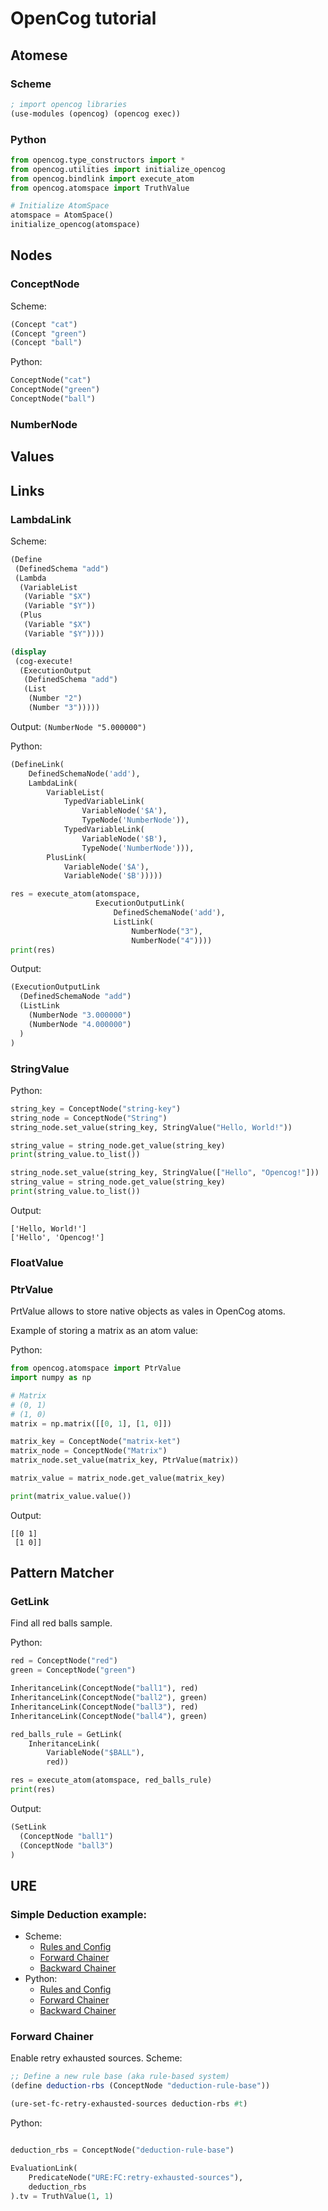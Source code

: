# OpenCog tutorial


## Atomese

### Scheme

```scheme
; import opencog libraries
(use-modules (opencog) (opencog exec))

```

### Python

```python
from opencog.type_constructors import *
from opencog.utilities import initialize_opencog
from opencog.bindlink import execute_atom
from opencog.atomspace import TruthValue

# Initialize AtomSpace
atomspace = AtomSpace()
initialize_opencog(atomspace)
```

## Nodes

### ConceptNode

Scheme:
```scheme
(Concept "cat")
(Concept "green")
(Concept "ball")
```

Python:
```python
ConceptNode("cat")
ConceptNode("green")
ConceptNode("ball")
```

### NumberNode


## Values

## Links

### LambdaLink

Scheme:
```scheme
(Define
 (DefinedSchema "add")
 (Lambda
  (VariableList
   (Variable "$X")
   (Variable "$Y"))
  (Plus
   (Variable "$X")
   (Variable "$Y"))))

(display
 (cog-execute!
  (ExecutionOutput
   (DefinedSchema "add")
   (List
    (Number "2")
    (Number "3")))))
```
Output: ```(NumberNode "5.000000")```

Python:
```python
(DefineLink(
    DefinedSchemaNode('add'),
    LambdaLink(
        VariableList(
            TypedVariableLink(
                VariableNode('$A'),
                TypeNode('NumberNode')),
            TypedVariableLink(
                VariableNode('$B'),
                TypeNode('NumberNode'))),
        PlusLink(
            VariableNode('$A'),
            VariableNode('$B')))))

res = execute_atom(atomspace,
                   ExecutionOutputLink(
                       DefinedSchemaNode('add'),
                       ListLink(
                           NumberNode("3"),
                           NumberNode("4"))))
print(res)
```

Output:
```scheme
(ExecutionOutputLink
  (DefinedSchemaNode "add")
  (ListLink
    (NumberNode "3.000000")
    (NumberNode "4.000000")
  )
)
```

### StringValue

Python:
```python
string_key = ConceptNode("string-key")
string_node = ConceptNode("String")
string_node.set_value(string_key, StringValue("Hello, World!"))

string_value = string_node.get_value(string_key)
print(string_value.to_list())

string_node.set_value(string_key, StringValue(["Hello", "Opencog!"]))
string_value = string_node.get_value(string_key)
print(string_value.to_list())
```
Output:
```text
['Hello, World!']
['Hello', 'Opencog!']
```


### FloatValue

### PtrValue

PrtValue allows to store native objects as vales in OpenCog atoms.

Example of storing a matrix as an atom value:

Python:
```python
from opencog.atomspace import PtrValue
import numpy as np

# Matrix
# (0, 1)
# (1, 0)
matrix = np.matrix([[0, 1], [1, 0]])

matrix_key = ConceptNode("matrix-ket")
matrix_node = ConceptNode("Matrix")
matrix_node.set_value(matrix_key, PtrValue(matrix))

matrix_value = matrix_node.get_value(matrix_key)

print(matrix_value.value())
```

Output:
```text
[[0 1]
 [1 0]]
```


## Pattern Matcher


### GetLink

Find all red balls sample.

Python:
```python
red = ConceptNode("red")
green = ConceptNode("green")

InheritanceLink(ConceptNode("ball1"), red)
InheritanceLink(ConceptNode("ball2"), green)
InheritanceLink(ConceptNode("ball3"), red)
InheritanceLink(ConceptNode("ball4"), green)

red_balls_rule = GetLink(
    InheritanceLink(
        VariableNode("$BALL"),
        red))

res = execute_atom(atomspace, red_balls_rule)
print(res)
```
Output:
```scheme
(SetLink
  (ConceptNode "ball1")
  (ConceptNode "ball3")
)
```

## URE

### Simple Deduction example:

* Scheme:
  * [Rules and Config](samples/ure/scheme/sample-deduction.scm)
  * [Forward Chainer](samples/ure/scheme/sample-fc-deduction.scm)
  * [Backward Chainer](samples/ure/scheme/sample-fc-deduction.scm)
* Python:
  * [Rules and Config](samples/ure/python/sample_deduction.py)
  * [Forward Chainer](samples/ure/python/sample_fc_deduction.py)
  * [Backward Chainer](samples/ure/python/sample_bc_deduction.py)


### Forward Chainer

Enable retry exhausted sources.
Scheme:

```scheme
;; Define a new rule base (aka rule-based system)
(define deduction-rbs (ConceptNode "deduction-rule-base"))

(ure-set-fc-retry-exhausted-sources deduction-rbs #t)

```
Python:
```python

deduction_rbs = ConceptNode("deduction-rule-base")

EvaluationLink(
    PredicateNode("URE:FC:retry-exhausted-sources"),
    deduction_rbs
).tv = TruthValue(1, 1)
```